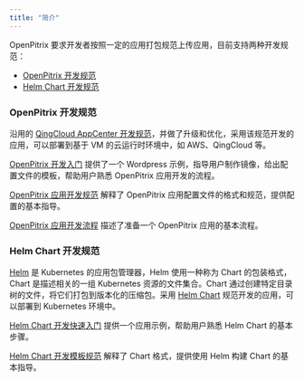 ```yaml
---
title: "简介"
---
```


OpenPitrix 要求开发者按照一定的应用打包规范上传应用，目前支持两种开发规范：

* [OpenPitrix 开发规范](../openpitrix-specification)
* [Helm Chart 开发规范](../helm-specification)

### OpenPitrix 开发规范

沿用的 [QingCloud AppCenter 开发规范](https://docs.qingcloud.com/appcenter/docs/specifications/specifications.html)，并做了升级和优化，采用该规范开发的应用，可以部署到基于 VM 的云运行时环境中，如 AWS、QingCloud 等。

[OpenPitrix 开发入门](../openpitrix-developer-guide) 提供了一个 Wordpress 示例，指导用户制作镜像，给出配置文件的模板，帮助用户熟悉 OpenPitrix 应用开发的流程。

[OpenPitrix 应用开发规范](../openpitrix-specification) 解释了 OpenPitrix 应用配置文件的格式和规范，提供配置的基本指导。

[OpenPitrix 应用开发流程](../openpitrix-app-develop) 描述了准备一个 OpenPitrix 应用的基本流程。


### Helm Chart 开发规范

[Helm](https://helm.sh) 是 Kubernetes 的应用包管理器，Helm 使用一种称为 Chart 的包装格式，Chart 是描述相关的一组 Kubernetes 资源的文件集合。Chart 通过创建特定目录树的文件，将它们打包到版本化的压缩包。采用 [Helm Chart](https://dochelm.sh) 规范开发的应用，可以部署到 Kubernetes 环境中。

[Helm Chart 开发快速入门](../helm-developer-quick-start) 提供一个应用示例，帮助用户熟悉 Helm Chart 的基本步骤。

[Helm Chart 开发模板规范](../helm-specification) 解释了 Chart 格式，提供使用 Helm 构建 Chart 的基本指导。

